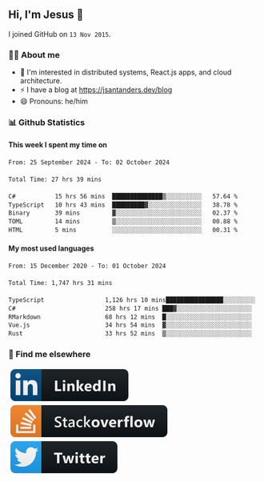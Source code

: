 ## Hi, I'm Jesus 👋

I joined GitHub on `13 Nov 2015`.

<!-- Talking about you -->

### 👨‍💻 About me

- 👦 I'm interested in distributed systems, React.js apps, and cloud architecture.
- ⚡️ I have a blog at <https://jsantanders.dev/blog>
- 😄 Pronouns: he/him

### 📊 Github Statistics

#### This week I spent my time on

<!--START_SECTION:weekly-->

```txt
From: 25 September 2024 - To: 02 October 2024

Total Time: 27 hrs 39 mins

C#           15 hrs 56 mins  ██████████████▒░░░░░░░░░░   57.64 %
TypeScript   10 hrs 43 mins  █████████▓░░░░░░░░░░░░░░░   38.78 %
Binary       39 mins         ▓░░░░░░░░░░░░░░░░░░░░░░░░   02.37 %
TOML         14 mins         ▒░░░░░░░░░░░░░░░░░░░░░░░░   00.88 %
HTML         5 mins          ░░░░░░░░░░░░░░░░░░░░░░░░░   00.31 %
```

<!--END_SECTION:weekly-->

#### My most used languages

<!--START_SECTION:alltime-->

```txt
From: 15 December 2020 - To: 01 October 2024

Total Time: 1,747 hrs 31 mins

TypeScript                 1,126 hrs 10 mins████████████████░░░░░░░░░   64.44 %
C#                         258 hrs 17 mins ███▓░░░░░░░░░░░░░░░░░░░░░   14.78 %
RMarkdown                  68 hrs 12 mins  █░░░░░░░░░░░░░░░░░░░░░░░░   03.90 %
Vue.js                     34 hrs 54 mins  ▓░░░░░░░░░░░░░░░░░░░░░░░░   02.00 %
Rust                       33 hrs 52 mins  ▒░░░░░░░░░░░░░░░░░░░░░░░░   01.94 %
```

<!--END_SECTION:alltime-->

### 📢 Find me elsewhere

<p>
  <a target="_blank" href="https://linkedin.com/in/jsantanders">
    <img src="https://github.com/jsantanders/jsantanders/blob/master/img/linkedin.svg" alt="LinkedIn" style="vertical-align:top; margin:4px">
  </a>
  
  <a target="_blank" href="https://stackoverflow.com/users/7318331/jesus-santander">
    <img src="https://github.com/jsantanders/jsantanders/blob/master/img/stackoverflow.svg" alt="StackOverflow" style="vertical-align:top; margin:4px">
  </a>
  
  <a target="_blank" href="http://twitter.com/jsantanders">
    <img src="https://github.com/jsantanders/jsantanders/blob/master/img/twitter.svg" alt="Twitter" style="vertical-align:top; margin:4px">
  </a>
</p>
